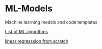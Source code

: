 # ML-Models
Machine learning models and code templates


[List of ML algorithms](https://machinelearningmastery.com/a-tour-of-machine-learning-algorithms/)

[linear regresssion from scratch](https://mubaris.com/posts/linear-regression/)
